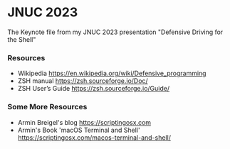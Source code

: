 # JNUC 2023
The Keynote file from my JNUC 2023 presentation "Defensive Driving for the Shell"

### Resources

* Wikipedia  https://en.wikipedia.org/wiki/Defensive_programming
* ZSH manual https://zsh.sourceforge.io/Doc/
* ZSH User’s Guide https://zsh.sourceforge.io/Guide/

### Some More Resources

* Armin Breigel's blog https://scriptingosx.com
* Armin's Book 'macOS Terminal and Shell' https://scriptingosx.com/macos-terminal-and-shell/

